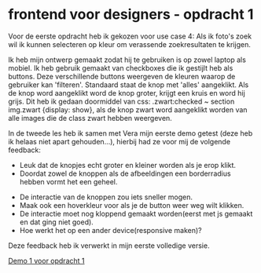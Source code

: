 # frontend voor designers - opdracht 1

Voor de eerste opdracht heb ik gekozen voor use case 4: Als ik foto's zoek wil ik kunnen selecteren op kleur om verassende zoekresultaten te krijgen.

Ik heb mijn ontwerp gemaakt zodat hij te gebruiken is op zowel laptop als mobiel. Ik heb gebruik gemaakt van checkboxes die ik gestijlt heb als buttons. Deze verschillende buttons weergeven de kleuren waarop de gebruiker kan 'filteren'. Standaard staat de knop met 'alles' aangeklikt. Als de knop word aangeklikt word de knop groter, krijgt een kruis en word hij grijs. Dit heb ik gedaan doormiddel van css: .zwart:checked ~ section img.zwart {display: show}, als de knop zwart word aangeklikt worden van alle images die de class zwart hebben weergeven. 

In de tweede les heb ik samen met Vera mijn eerste demo getest (deze heb ik helaas niet apart gehouden...), hierbij had ze voor mij de volgende feedback:
 + Leuk dat de knopjes echt groter en kleiner worden als je erop klikt.
 + Doordat zowel de knoppen als de afbeeldingen een borderradius hebben vormt het een geheel.
 - De interactie van de knoppen zou iets sneller mogen.
 - Maak ook een hoverkleur voor als je de button weer weg wilt klikken.
 - De interactie moet nog kloppend gemaakt worden(eerst met js gemaakt en dat ging niet goed).
 - Hoe werkt het op een ander device(responsive maken)?
 
 Deze feedback heb ik verwerkt in mijn eerste volledige versie.
 
[Demo 1 voor opdracht 1](https://rianneeh.github.io/frontendvoordesigners/opdracht1/v1/)
